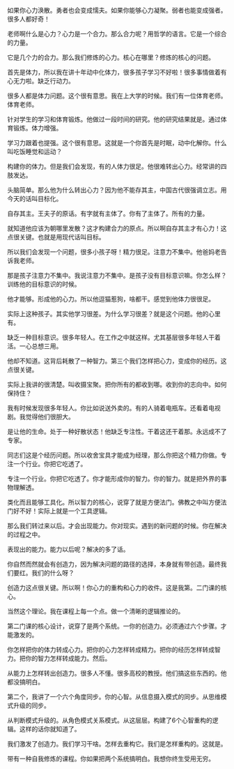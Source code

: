 如果你心力涣散。勇者也会变成懦夫。如果你能够心力凝聚。弱者也能变成强者。很多人都好奇！

老师啊什么是心力？心力是一个合力。那么合力呢？用哲学的语言。它是一个综合的力量。

它是几个力的合力。那么我们修炼的心力。核心在哪里？修炼的核心的问题。

首先是体力，所以我在讲十年动中化体力，很多孩子学习不好啦！很多事情做着有心无力啦。缺乏行动力。

很多人都是体力问题。这个很有意思。我在上大学的时候。我们有一位体育老师。体育老师。

针对学生的学习和体育锻炼。他做过一段时间的研究。他的研究结果就是。通过体育锻炼。体力增强。

学习力跟着也提强。这个很有意思。这就是一个你首先是时眠，动中化解你。什么叫吃饭睡觉和运动？

构建你的体力。但是我们会发现，有的人体力很足。他很难转出心力。经常讲的四肢发达。

头脑简单。那么他为什么转出心力？因为他不能存其主，中国古代很强调立志。用今天的话叫目标化。

自存其主。王夫子的原话。有字就有主体了。你有了主体了。所有的力量。

就知道他应该为朝哪里发散？这才构建合力的原点。所以啊自存其主才有心力！这点很关键。也就是用现代话叫目标。

所以我们会发现一个问题，很多小孩子呀！精力很足。注意力不集中。他爸妈老告诉我老师。

那是孩子注意力不集中。我说注意力不集中。是孩子没有目标意识嘛。你怎么样？训练他的目标意识的时候。

他才能够。形成他的心力。所以他逗猫惹狗，啥都干。感觉到他体力很很足。

实际上这种孩子。其实他学习很差。为什么学习很差？就是这个问题。他的心里有。

缺乏一种目标意识。很多年轻人。在工作之中就这样。尤其基层很多年轻人干着活。一心总想三用。

他却不知道。这背后耗散了一种智力。第三个我们怎样把心力，变成你的经历。这点很关键。

实际上我讲的很清楚。叫收摄宝聚。把你所有的都收到哪。收到你的志向中。如何保持住？

我有时候发现很多年轻人。你比如说送外卖的。有的人骑着电瓶车。还看着电视剧。我觉得他们很胆大。

是让他的生命。处于一种好散状态！他缺乏专注性。干着这还干着那。永远成不了专家。

同志们这是个经历问题。所以收舍宝具才能成为经理，那么你把这个精力你做。专注一个行业。你把它吃透了。

专注一个行业。你把它吃透了。你才能形成你的智力。你的智力。就是把外界的事物理解透。

类化而且能够工具化。所以智力的核心，说穿了就是方便法门。佛教之中叫方便法门好不好！实际上就是一个工具逻辑。

那么我们转过来以后。才会出现能力。你对现实。遇到的新问题的时候。你在解决的过程之中。

表现出的能力。能力以后呢？解决的多了话。

你自然而然就会有创造力，因为解决问题的路径的选择，本身就有带创造。最终我们要红。我们的什么呀？

创造力这点很关键。所以啊！你心力的重构和心力的收件。这是我第。二门课的核心。

当然这个理论。我在课程上每一个点。做一个清晰的逻辑推论的。

第二门课的核心设计，说穿了是两个系统。一你的创造力。必须通过六个步骤。才能激发的。

你怎样把你的体力转成心力。把你的心力怎样转成精力。把你的经历怎样转成智力。把你的智力怎样转成能力。然后。

从能力上怎样转出创造力。很多人不懂。很多高校的教授。他们搞这些东西的。他都没搞明白。

第二个，我讲了一个六个角度同步。你的心智。从信息摄入模式的同步。从思维模式升级的同步。

从判断模式升级的。从角色模式关系模式。从这层层。构建了6个心智重构的逻辑。这样的话你就知道了。

我们激发了创造力。我们学习干啥。怎样去重构它。我们是怎样重构的。这就是。

带有一种自我修炼的课程。你如果把两个系统搞明白。我想你终生受用无穷。